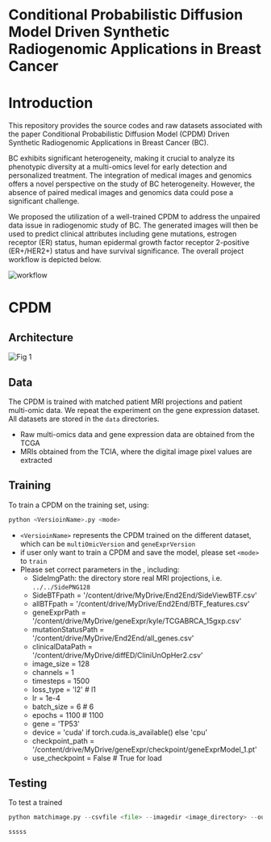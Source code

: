 # Conditional Probabilistic Diffusion Model Driven Synthetic Radiogenomic Applications in Breast Cancer

# Introduction
This repository provides the source codes and raw datasets associated with the paper Conditional Probabilistic Diffusion Model (CPDM) Driven Synthetic Radiogenomic Applications in Breast Cancer (BC).

BC exhibits significant heterogeneity, making it crucial to analyze its phenotypic diversity at a multi-omics level for early detection and personalized treatment. The integration of medical images and genomics offers a novel perspective on the study of BC heterogeneity. However, the absence of paired medical images and genomics data could pose a significant challenge.

We proposed the utilization of a well-trained CPDM to address the unpaired data issue in radiogenomic study of BC. The generated images will then be used to predict clinical attributes including gene mutations, estrogen receptor (ER) status, human epidermal growth factor receptor 2-positive (ER+/HER2+) status and have survival significance. The overall project workflow is depicted below.

![workflow](https://github.com/Kylelhc/BC_RadiogenomicCPDM/assets/143105097/39ce3ab5-733e-42bd-be3e-efeb22ce97a6)

# CPDM
## Architecture

![Fig  1](https://github.com/Kylelhc/BC_RadiogenomicCPDM/assets/143105097/922c1fb2-32fb-4f89-91bd-b8e0d75356dc)

## Data

The CPDM is trained with matched patient MRI projections and patient multi-omic data. We repeat the experiment on the gene expression dataset. All datasets are stored in the ```data``` directories. 

- Raw multi-omics data and gene expression data are obtained from the TCGA
- MRIs obtained from the TCIA, where the digital image pixel values are extracted

## Training

To train a CPDM on the training set, using:
```python
python <VersioinName>.py <mode>
```
- ```<VersioinName>``` represents the CPDM trained on the different dataset, which can be ```multiOmicVersion``` and ```geneExprVersion```
- if user only want to train a CPDM and save the model, please set ```<mode>``` to ```train```
- Please set correct parameters in the , including:
  - SideImgPath: the directory store real MRI projections, i.e. ```../../SidePNG128```
  - SideBTFpath = '/content/drive/MyDrive/End2End/SideViewBTF.csv'
  - allBTFpath = '/content/drive/MyDrive/End2End/BTF_features.csv'
  - geneExprPath = '/content/drive/MyDrive/geneExpr/kyle/TCGABRCA_15gxp.csv'
  - mutationStatusPath = '/content/drive/MyDrive/End2End/all_genes.csv'
  - clinicalDataPath = '/content/drive/MyDrive/diffED/CliniUnOpHer2.csv'
  - image_size = 128
  - channels = 1
  - timesteps = 1500
  - loss_type = 'l2' # l1
  - lr = 1e-4
  - batch_size = 6  # 6
  - epochs = 1100  # 1100
  - gene = 'TP53'
  - device = 'cuda' if torch.cuda.is_available() else 'cpu'
  - checkpoint_path = '/content/drive/MyDrive/geneExpr/checkpoint/geneExprModel_1.pt' 
  - use_checkpoint = False  # True for load
## Testing

To test a trained






```python
python matchimage.py --csvfile <file> --imagedir <image_directory> --outputdir <output_directory>
```
```bash
sssss
```

